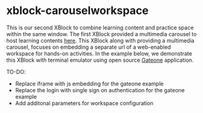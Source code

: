 xblock-carouselworkspace
=============
This is our second XBlock to combine learning content and practice space within the same window. The first XBlock provided a multimedia carousel to host learning contents [here](https://github.com/METIT-BU/xblock-carousel "Carousel XBlock github"). This XBlock along with providing a multimedia carousel, focuses on embedding a separate url of a web-enabled workspace for hands-on activities. In the example below, we demonstrate this XBlock with terminal emulator using open source [Gateone](https://github.com/liftoff/GateOne "GateOne") application.

TO-DO: 
-	Replace iframe with js embedding for the gateone example
-	Replace the login with single sign on authentication for the gateone example
-	Add additonal parameters for workspace configuration
